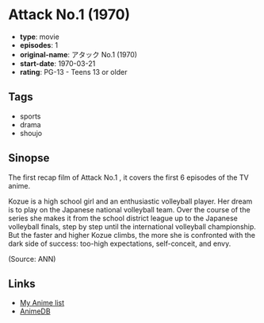 # Attack No.1 (1970)

-   **type**: movie
-   **episodes**: 1
-   **original-name**: アタック No.1 (1970)
-   **start-date**: 1970-03-21
-   **rating**: PG-13 - Teens 13 or older

## Tags

-   sports
-   drama
-   shoujo

## Sinopse

The first recap film of Attack No.1 , it covers the first 6 episodes of the TV anime.

Kozue is a high school girl and an enthusiastic volleyball player. Her dream is to play on the Japanese national volleyball team. Over the course of the series she makes it from the school district league up to the Japanese volleyball finals, step by step until the international volleyball championship. But the faster and higher Kozue climbs, the more she is confronted with the dark side of success: too-high expectations, self-conceit, and envy.

(Source: ANN)

## Links

-   [My Anime list](https://myanimelist.net/anime/9163/Attack_No1_1970)
-   [AnimeDB](http://anidb.info/perl-bin/animedb.pl?show=anime&aid=7642)
